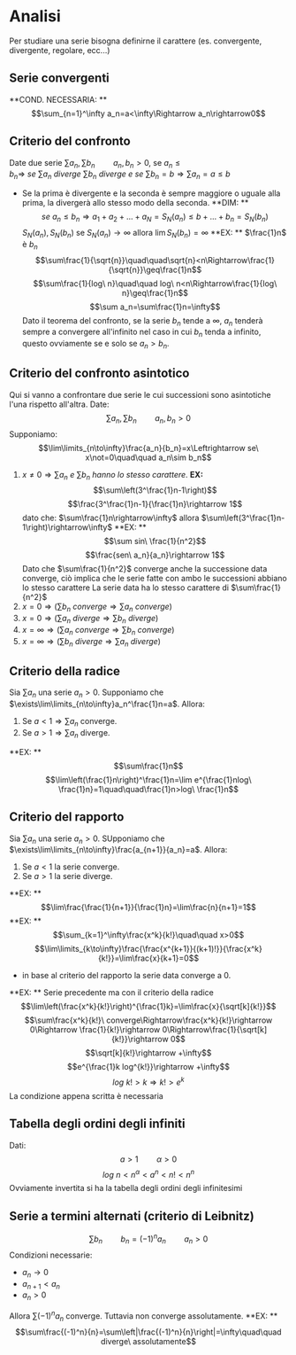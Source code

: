 # Analisi
Per studiare una serie bisogna definirne il carattere (es. convergente, divergente, regolare, ecc...)
## Serie convergenti
**COND. NECESSARIA: **
$$\sum_{n=1}^\infty a_n=a<\infty\Rightarrow a_n\rightarrow0$$
## Criterio del confronto
Date due serie $\sum a_n, \sum b_n\quad \quad a_n,b_n>0$, se $a_n\leq b_n\Rightarrow\ se\ \sum a_n\ diverge\ \sum b_n\ diverge\ e\ se\ \sum b_n=b\Rightarrow\sum a_n=a\leq b$
- Se la prima è divergente e la seconda è sempre maggiore o uguale alla prima, la divergerà allo stesso modo della seconda.
**DIM: **
$$se\ a_n\leq b_n\Rightarrow a_1+a_2+...+a_N=S_N(a_n)\leq b+...+b_n=S_N(b_n)$$
$S_N(a_n), S_N(b_n)$ se $S_N(a_n)\rightarrow\infty$ allora $\lim S_N(b_n)=\infty$
**EX: **
$\frac{1}n$ è $b_n$
$$\sum\frac{1}{\sqrt{n}}\quad\quad\sqrt{n}<n\Rightarrow\frac{1}{\sqrt{n}}\geq\frac{1}n$$
$$\sum\frac{1}{log\ n}\quad\quad log\ n<n\Rightarrow\frac{1}{log\ n}\geq\frac{1}n$$
$$\sum a_n=\sum\frac{1}n=\infty$$
Dato il teorema del confronto, se la serie $b_n$ tende a $\infty$, $a_n$ tenderà sempre a convergere all'infinito nel caso in cui $b_n$ tenda a infinito, questo ovviamente se e solo se $a_n>b_n$.
## Criterio del confronto asintotico
Qui si vanno a confrontare due serie le cui successioni sono asintotiche l'una rispetto all'altra.
Date:
$$\sum a_n,\sum b_n\quad\quad a_n,b_n>0$$
Supponiamo:
$$\lim\limits_{n\to\infty}\frac{a_n}{b_n}=x\Leftrightarrow se\ x\not=0\quad\quad a_n\sim b_n$$
1. $x\not=0\Rightarrow\sum a_n\ e\ \sum b_n\ hanno\ lo\ stesso\ carattere.$
**EX:**
$$\sum\left(3^\frac{1}n-1\right)$$
$$\frac{3^\frac{1}n-1}{\frac{1}n}\rightarrow 1$$
dato che: $\sum\frac{1}n\rightarrow\infty$ allora $\sum\left(3^\frac{1}n-1\right)\rightarrow\infty$
**EX: **
$$\sum sin\ \frac{1}{n^2}$$
$$\frac{sen\ a_n}{a_n}\rightarrow 1$$
Dato che $\sum\frac{1}{n^2}$ converge anche la successione data converge, ciò implica che le serie fatte con ambo le successioni abbiano lo stesso carattere
La serie data ha lo stesso carattere di $\sum\frac{1}{n^2}$
2. $x=0\Rightarrow\left(\sum b_n\ converge\Rightarrow\sum a_n\ converge\right)$
3. $x=0\Rightarrow\left(\sum a_n\ diverge\Rightarrow\sum b_n\ diverge\right)$
4. $x=\infty\Rightarrow\left(\sum a_n\ converge\Rightarrow\sum b_n\ converge\right)$
5. $x=\infty\Rightarrow\left(\sum b_n\ diverge\Rightarrow\sum a_n\ diverge\right)$

## Criterio della radice
Sia $\sum a_n$ una serie $a_n>0$. Supponiamo che $\exists\lim\limits_{n\to\infty}a_n^\frac{1}n=a$. Allora:
1. Se $a<1\Rightarrow\sum a_n$ converge.
2. Se $a>1\Rightarrow\sum a_n$ diverge.

**EX: **
$$\sum\frac{1}n$$
$$\lim\left(\frac{1}n\right)^\frac{1}n=\lim e^{\frac{1}nlog\ \frac{1}n}=1\quad\quad\frac{1}n>log\ \frac{1}n$$
## Criterio del rapporto
Sia $\sum a_n$ una serie $a_n>0$. SUpponiamo che $\exists\lim\limits_{n\to\infty}\frac{a_{n+1}}{a_n}=a$. Allora:
1. Se $a<1$ la serie converge.
2. Se $a>1$ la serie diverge.

**EX: **
$$\lim\frac{\frac{1}{n+1}}{\frac{1}n}=\lim\frac{n}{n+1}=1$$
**EX: **
$$\sum_{k=1}^\infty\frac{x^k}{k!}\quad\quad x>0$$
$$\lim\limits_{k\to\infty}\frac{\frac{x^{k+1}}{(k+1)!}}{\frac{x^k}{k!}}=\lim\frac{x}{k+1}=0$$
- in base al criterio del rapporto la serie data converge a $0$.

**EX: **
Serie precedente ma con il criterio della radice
$$\lim\left(\frac{x^k}{k!}\right)^{\frac{1}k}=\lim\frac{x}{\sqrt[k]{k!}}$$
$$\sum\frac{x^k}{k!}\ converge\Rightarrow\frac{x^k}{k!}\rightarrow 0\Rightarrow \frac{1}{k!}\rightarrow 0\Rightarrow\frac{1}{\sqrt[k]{k!}}\rightarrow 0$$
$$\sqrt[k]{k!}\rightarrow +\infty$$
$$e^{\frac{1}k log^{k!}}\rightarrow +\infty$$
$$log\ k!>k\Rightarrow k!>e^k$$
La condizione appena scritta è necessaria
## Tabella degli ordini degli infiniti
Dati: 
$$a>1\quad\quad\alpha>0$$
$$log\ n<n^\alpha<a^n<n!<n^n$$
Ovviamente invertita si ha la tabella degli ordini degli infinitesimi
## Serie a termini alternati (criterio di Leibnitz)
$$\sum b_n\quad\quad b_n=(-1)^na_n\quad\quad a_n>0$$
Condizioni necessarie:
- $a_n\rightarrow0$
- $a_{n+1}<a_n$
- $a_n>0$

Allora $\sum(-1)^na_n$ converge. Tuttavia non converge assolutamente.
**EX: **
$$\sum\frac{(-1)^n}{n}=\sum\left|\frac{(-1)^n}{n}\right|=\infty\quad\quad diverge\ assolutamente$$